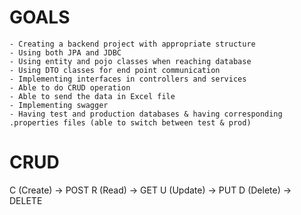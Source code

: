 # GOALS
    - Creating a backend project with appropriate structure
    - Using both JPA and JDBC
    - Using entity and pojo classes when reaching database
    - Using DTO classes for end point communication
    - Implementing interfaces in controllers and services
    - Able to do CRUD operation
    - Able to send the data in Excel file
    - Implementing swagger
    - Having test and production databases & having corresponding .properties files (able to switch between test & prod)


# CRUD
C (Create) → POST
R (Read)   → GET
U (Update) → PUT
D (Delete) → DELETE
